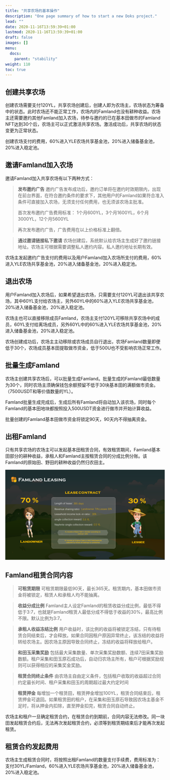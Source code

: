 ```yaml
---
title: "共享农场的基本操作"
description: "One page summary of how to start a new Doks project."
lead: ""
date: 2020-11-16T13:59:39+01:00
lastmod: 2020-11-16T13:59:39+01:00
draft: false
images: []
menu:
  docs:
    parent: "stability"
weight: 110
toc: true
---
```


## 创建共享农场

创建农场需要支付120YL，共享农场创建后，创建人即为农场主，农场状态为筹备中的状态。此时农场还不能正常工作，农场内的Famland也没有耕种收益。农场主还需要邀约其他Famland加入农场，待参与邀约的已在基本田做市的Famland NFT达到30个后，农场主可以正式激活共享农场。激活成功后，共享农场的状态变更为正常状态。

创建农场支付的费用，60%进入YLE农场共享基金池，20%进入储备基金池，20%进入稳定池。

## 邀请Famland加入农场

邀请Famland加入共享农场有以下两种方式：



> **发布邀约广告** 邀约广告发布成功后，邀约订单将在邀约时效期限内，出现在前台界面，在符合邀约条件的要求下，其他用户的Famland如果符合准入条件可直接加入农场，无须支付任何费用，也无须该农场主批准。
>
> 首次发布邀约广告费用标准： 1个月600YL，3个月1600YL，6个月3000YL，12个月5600YL
>
> 再次发布邀约广告，广告费用在以上价格标准上翻倍。



> **通过邀请链接私下邀请** 农场创建后，系统默认给农场主生成好了邀约链接地址。农场主可根据需要调整私人邀约内容。私人邀约地址长期有效。

 农场主发起邀约广告支付的费用以及用户Famland加入农场所支付的费用，60%进入YLE农场共享基金池，20%进入储备基金池，20%进入稳定池。

## 退出农场

用户Famland加入农场后，如果希望退出农场，只需要支付120YL可退出该共享农场，其中60YL支付给农场主，另外60YL中的60%进入YLE农场共享基金池，20%进入储备基金池，20%进入稳定池。

农场主也可以直接移除成员Famland，农场主支付120YL可移除共享农场中的成员，60YL支付给离场成员，另外60YL中的60%进入YLE农场共享基金池，20%进入储备基金池，20%进入稳定池。

农场创建成功后，农场主主动移除或农场成员自行退出，农场Famland数量即便低于30个，农场成员基本田提取做市资金，低于500U也不受影响农场正常工作。

## 批量生成Famland



农场主创建共享农场后，可以批量生成Famland。批量生成的Famland最低数量为30个，同时农场主须确保钱包余额预留不低于30块基本田的满额做市资金。（7500USDT和等价值数量的YL）。

Famland批量生成完成后，生成后所有Famland将自动加入该农场，同时每个Famland的基本田地块都按照投入500USDT资金进行做市并开始计算收益。

批量创建的Famland基本田做市资金将锁定90天，90天内不得抽离资金。

## 出租Famland

只有共享农场的农场主可以发起基本田租赁合同，有效租赁期间，Famland基本田部分的耕种收益，承租人和Famland主按租赁合同的分成比例分账。该Famland的原始田、野田的耕种收益仍然归农田主。

![](15.PNG)



## Famland租赁合同内容



> **可租赁期限** 可租赁期限最低90天，最长365天。租赁期内，基本田做市资金将被锁定，租赁人和承租人均不能抽离。



> **收益分成比例** Famland主人设定Famland的租赁收益分成比例，最低不得低于3:7，也就是Famland租赁人最低分成不得低于收益的30%，最高比例不限。默认比例为3:7。



> **承租人收益冻结比例** 用户收益时，该比例的收益将被锁定冻结，只有待租赁合同结束后，才会释放。如果合同因租户原因异常终止，该冻结的收益将转给农场主。因农场主原因导致合同终止，冻结的收益将释放给租户。



> **和田玉采集奖励** 包括最大采集数量、单次采集奖励数额、连续7田采集奖励数额。租户采集和田玉原石成功后，自动归农场主所有，租户可根据奖励规则可以获得相应的采集奖金奖励。



> **租赁合同终止条件** 由农场主自由定义条件，包括租户收取的收益超过合同约定最长时间、租户采集和田玉的周期超过最大约定时间



> **租赁押金** 每增加一个租赁田，租赁押金增加100YL，租赁合同结束后，租赁押金可退回。如果租赁田的租户，在采集和田玉原石导致因农场主基金不足时，将从押金内扣除，直至押金扣完，租赁合同自动终止。

农场主和租户一旦确定租赁合约，在租赁合约到期前，合同内容无法修改。同一块田发起租赁合约后，无法再次发起租赁合约，必须等到租赁期结束后才能再次发起租赁。

## 租赁合约发起费用

农场主生成租赁合同时，将按照出租Famland的数量支付手续费，费用标准为：支付30YL/Famland，60%进入YLE农场共享基金池，20%进入储备基金池，20%进入稳定池。